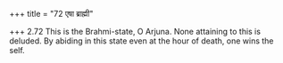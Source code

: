 +++
title = "72 एषा ब्राह्मी"

+++
2.72 This is the Brahmi-state, O Arjuna. None attaining to this is
deluded. By abiding in this state even at the hour of death, one wins
the self.
